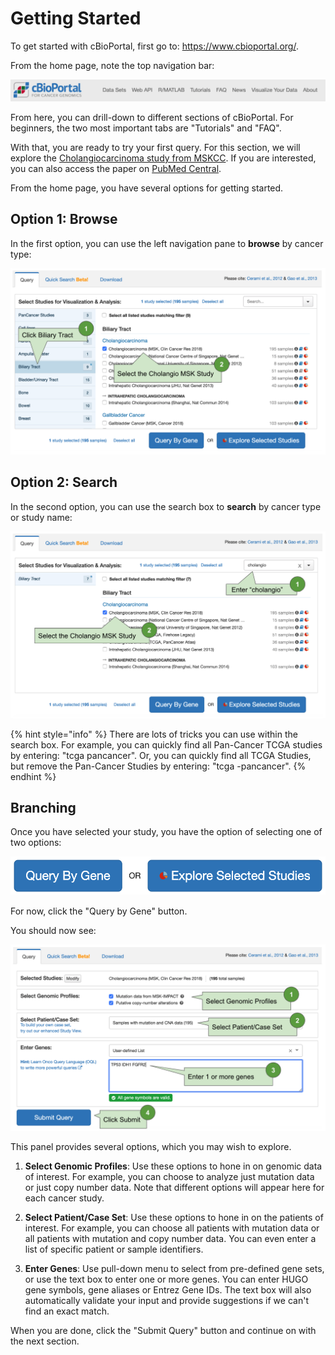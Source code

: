 # Getting Started
 
To get started with cBioPortal, first go to:  https://www.cbioportal.org/.

From the home page, note the top navigation bar:

![cBioPortal Navigation Bar](img/navbar.png)

From here, you can drill-down to different sections of cBioPortal.  For beginners, the two most important tabs are "Tutorials" and "FAQ".

With that, you are ready to try your first query.  For this section, we will explore the [Cholangiocarcinoma study from MSKCC](https://www.cbioportal.org/study/summary?id=chol_msk_2018).  If you are interested, you can also access the paper on [PubMed Central](https://www.ncbi.nlm.nih.gov/pmc/articles/PMC6642361/).

From the home page, you have several options for getting started.

## Option 1:  Browse

In the first option, you can use the left navigation pane to **browse** by cancer type:

![Browse by Cancer Type](img/home_browse.png)

## Option 2:  Search

In the second option, you can use the search box to **search** by cancer type or study name:

![Search by Cancer Type](img/home_search.png)

{% hint style="info" %}
There are lots of tricks you can use within the search box.  For example, you can quickly find all Pan-Cancer TCGA studies by entering:  "tcga pancancer".  Or, you can quickly find all TCGA Studies, but remove the Pan-Cancer Studies by entering:  "tcga -pancancer".
{% endhint %}

## Branching

Once you have selected your study, you have the option of selecting one of two options:

![Branching](img/home_branch.png)

For now, click the "Query by Gene" button.

You should now see:

![Query By Gene](img/home_query_by_gene.png)

This panel provides several options, which you may wish to explore.

  1. **Select Genomic Profiles**:  Use these options to hone in on genomic data of interest.  For example, you can choose to analyze just mutation data or just copy number data.  Note that different options will appear here for each cancer study.

  2. **Select Patient/Case Set**:  Use these options to hone in on the patients of interest.  For example, you can choose all patients with mutation data or all patients with mutation and copy number data.  You can even enter a list of specific patient or sample identifiers.

  3. **Enter Genes**:  Use pull-down menu to select from pre-defined gene sets, or use the text box to enter one or more genes.  You can enter HUGO gene symbols, gene aliases or Entrez Gene IDs.  The text box will also automatically validate your input and provide suggestions if we can't find an exact match.

When you are done, click the "Submit Query" button and continue on with the next section.